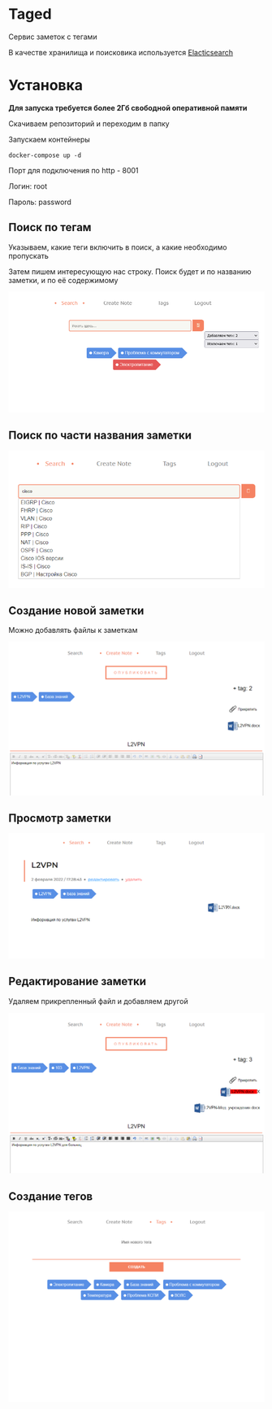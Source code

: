 # Taged

Сервис заметок с тегами

В качестве хранилища и поисковика используется [Elacticsearch](https://www.elastic.co/elastic-stack/)

# Установка

**Для запуска требуется более 2Гб свободной оперативной памяти**

Скачиваем репозиторий и переходим в папку

Запускаем контейнеры

    docker-compose up -d

Порт для подключения по http - 8001

Логин: root

Пароль: password

## Поиск по тегам

Указываем, какие теги включить в поиск, а какие необходимо пропускать

Затем пишем интересующую нас строку. Поиск будет и по названию заметки,
и по её содержимому

![](static/images/img_3.png)

## Поиск по части названия заметки

![img.png](static/images/img_4.png)

## Создание новой заметки

Можно добавлять файлы к заметкам

![](static/images/img.png)

## Просмотр заметки
![](static/images/img_2.png)


## Редактирование заметки

Удаляем прикрепленный файл и добавляем другой

![](static/images/img_5.png)

## Создание тегов
![](static/images/img_1.png)